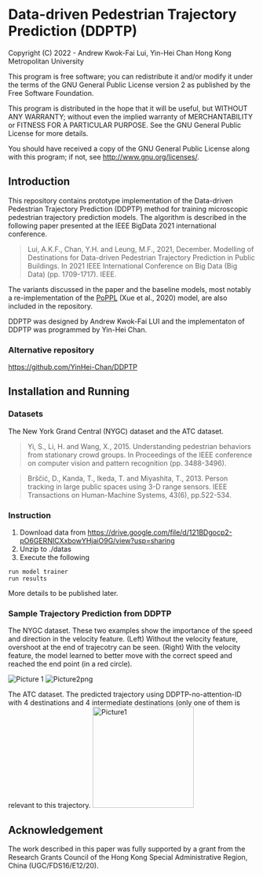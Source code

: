 # Data-driven Pedestrian Trajectory Prediction (DDPTP)

Copyright (C) 2022 - Andrew Kwok-Fai Lui, Yin-Hei Chan
Hong Kong Metropolitan University

This program is free software; you can redistribute it and/or modify it under the terms of the GNU General Public License version 2 as published by the Free Software Foundation.

This program is distributed in the hope that it will be useful, but WITHOUT ANY WARRANTY; without even the implied warranty of MERCHANTABILITY or FITNESS FOR A PARTICULAR PURPOSE. See the GNU General Public License for more details.

You should have received a copy of the GNU General Public License along with this program; if not, see http://www.gnu.org/licenses/.

## Introduction

This repository contains prototype implementation of the Data-driven Pedestrian Trajectory Prediction (DDPTP) method for training microscopic pedestrian trajectory prediction models. The algorithm is described in the following paper presented at the IEEE BigData 2021 international conference.

> Lui, A.K.F., Chan, Y.H. and Leung, M.F., 2021, December. Modelling of Destinations for Data-driven Pedestrian Trajectory Prediction in Public Buildings. In 2021 IEEE International Conference on Big Data (Big Data) (pp. 1709-1717). IEEE.

The variants discussed in the paper and the baseline models, most notably a re-implementation of the [PoPPL](https://github.com/xuehaouwa/poppl) (Xue et al., 2020) model, are also included in the repository.

DDPTP was designed by Andrew Kwok-Fai LUI and the implementaton of DDPTP was programmed by Yin-Hei Chan.

### Alternative repository
https://github.com/YinHei-Chan/DDPTP

## Installation and Running

### Datasets
The New York Grand Central (NYGC) dataset and the ATC dataset.
> Yi, S., Li, H. and Wang, X., 2015. Understanding pedestrian behaviors from stationary crowd groups. In Proceedings of the IEEE conference on computer vision and pattern recognition (pp. 3488-3496).

> Brščić, D., Kanda, T., Ikeda, T. and Miyashita, T., 2013. Person tracking in large public spaces using 3-D range sensors. IEEE Transactions on Human-Machine Systems, 43(6), pp.522-534.

### Instruction

1. Download data from https://drive.google.com/file/d/121BDgocp2-pO6GERNICXxbowYHjaiO9G/view?usp=sharing
2. Unzip to ./datas
3. Execute the following
```
run model trainer
run results
```
More details to be published later.

### Sample Trajectory Prediction from DDPTP

The NYGC dataset. These two examples show the importance of the speed and direction in the velocity feature. (Left) Without the velocity feature, overshoot at the end of trajecotry can be seen. (Right) With the velocity feature, the model learned to better move with the correct speed and reached the end point (in a red circle).

![Picture 1](https://user-images.githubusercontent.com/8808539/198897421-bd5fdf69-a93c-4191-8fee-ba350a5bd831.png)
![Picture2png](https://user-images.githubusercontent.com/8808539/198897423-5b5040df-af14-4889-9bc1-2f3ae1802833.png)

The ATC dataset. The predicted trajectory using DDPTP-no-attention-ID with 4 destinations and 4 intermediate destinations (only one of them is relevant to this trajectory.
<img width="206" alt="Picture1" src="https://user-images.githubusercontent.com/8808539/198897485-c2b1f70b-ee2e-40e6-8501-95110af24e9c.png">


## Acknowledgement
The work described in this paper was fully supported by a grant from the Research Grants Council of the Hong Kong Special Administrative Region, China (UGC/FDS16/E12/20).

